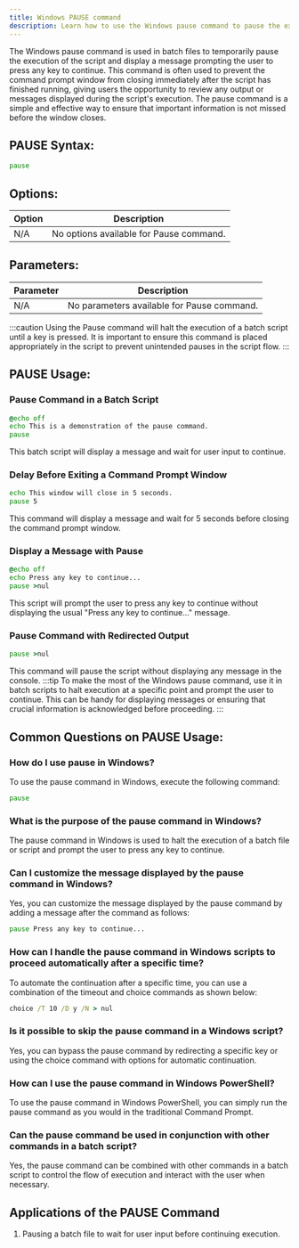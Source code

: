 ```yaml
---
title: Windows PAUSE command
description: Learn how to use the Windows pause command to pause the execution of a batch file and display a "Press any key to continue..." message.
---
```


The Windows pause command is used in batch files to temporarily pause the execution of the script and display a message prompting the user to press any key to continue. This command is often used to prevent the command prompt window from closing immediately after the script has finished running, giving users the opportunity to review any output or messages displayed during the script's execution. The pause command is a simple and effective way to ensure that important information is not missed before the window closes.
## PAUSE Syntax:
```cmd
pause
```

## Options:
| Option   | Description                  |
|----------|------------------------------|
| N/A      | No options available for Pause command. |

## Parameters:
| Parameter  | Description                                      |
|------------|--------------------------------------------------|
| N/A        | No parameters available for Pause command.       |

:::caution
Using the Pause command will halt the execution of a batch script until a key is pressed. It is important to ensure this command is placed appropriately in the script to prevent unintended pauses in the script flow.
:::

## PAUSE Usage:
### Pause Command in a Batch Script
```cmd
@echo off
echo This is a demonstration of the pause command.
pause
```
This batch script will display a message and wait for user input to continue.

### Delay Before Exiting a Command Prompt Window
```cmd
echo This window will close in 5 seconds.
pause 5
```
This command will display a message and wait for 5 seconds before closing the command prompt window.

### Display a Message with Pause
```cmd
@echo off
echo Press any key to continue...
pause >nul
```
This script will prompt the user to press any key to continue without displaying the usual "Press any key to continue..." message.

### Pause Command with Redirected Output
```cmd
pause >nul
```
This command will pause the script without displaying any message in the console.
:::tip
To make the most of the Windows pause command, use it in batch scripts to halt execution at a specific point and prompt the user to continue. This can be handy for displaying messages or ensuring that crucial information is acknowledged before proceeding.
:::

## Common Questions on PAUSE Usage:

### How do I use pause in Windows?
To use the pause command in Windows, execute the following command:
```cmd
pause
```

### What is the purpose of the pause command in Windows?
The pause command in Windows is used to halt the execution of a batch file or script and prompt the user to press any key to continue.

### Can I customize the message displayed by the pause command in Windows?
Yes, you can customize the message displayed by the pause command by adding a message after the command as follows:
```cmd
pause Press any key to continue...
```

### How can I handle the pause command in Windows scripts to proceed automatically after a specific time?
To automate the continuation after a specific time, you can use a combination of the timeout and choice commands as shown below:
```cmd
choice /T 10 /D y /N > nul
```

### Is it possible to skip the pause command in a Windows script?
Yes, you can bypass the pause command by redirecting a specific key or using the choice command with options for automatic continuation.

### How can I use the pause command in Windows PowerShell?
To use the pause command in Windows PowerShell, you can simply run the pause command as you would in the traditional Command Prompt.

### Can the pause command be used in conjunction with other commands in a batch script?
Yes, the pause command can be combined with other commands in a batch script to control the flow of execution and interact with the user when necessary.


## Applications of the PAUSE Command

1. Pausing a batch file to wait for user input before continuing execution.